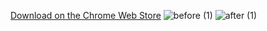 [Download on the Chrome Web Store](https://chromewebstore.google.com/detail/toggle-reddit-sidebar/cindledgojpljflbaioimhmgbkbjffkg)
![before (1)](https://github.com/user-attachments/assets/f9f4ac75-6c50-425f-bb9e-e047984aec47)
![after (1)](https://github.com/user-attachments/assets/1cf999fa-a27d-442f-b33a-7326694d4e5e)

